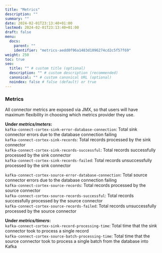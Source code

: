 ```yaml
---
title: "Metrics"
description: ""
summary: ""
date: 2024-02-01T23:13:40+01:00
lastmod: 2024-02-01T23:13:40+01:00
draft: false
menu:
  docs:
    parent: ""
    identifier: "metrics-aedd0f96a1483d1096274cd2c5f57f69"
weight: 250
toc: true
seo:
  title: "" # custom title (optional)
  description: "" # custom description (recommended)
  canonical: "" # custom canonical URL (optional)
  noindex: false # false (default) or true
---
```


### Metrics
All connector metrics are exposed via JMX, so that users will have maximum flexibility in choosing which metrics provider they use. <br/>

**Under _metrics/meters_:** <br/>
`kafka-connect-cortex-sink-error-database-connection`: Total sink connector errors due to the database connection failing <br/>
`kafka-connect-cortex-sink-records`: Total records processed by the sink connector <br/>
`kafka-connect-cortex-sink-records-successful`: Total records successfully processed by the sink connector <br/>
`kafka-connect-cortex-sink-records-failed`: Total records unsuccessfully processed by the sink connector <br/>

`kafka-connect-cortex-source-error-database-connection`: Total source connector errors due to the database connection failing <br/>
`kafka-connect-cortex-source-records`: Total records processed by the source connector <br/>
`kafka-connect-cortex-source-records-successful`: Total records successfully processed by the source connector <br/>
`kafka-connect-cortex-source-records-failed`: Total records unsuccessfully processed by the source connector <br/>

**Under _metrics/timers_:**<br/>
`kafka-connect-cortex-sink-record-processing-time`: Total time that the sink connector took to process a single record <br/>
`kafka-connect-cortex-source-batch-processing-time`: Total time that the source connector took to process a single batch from the database into Kafka
